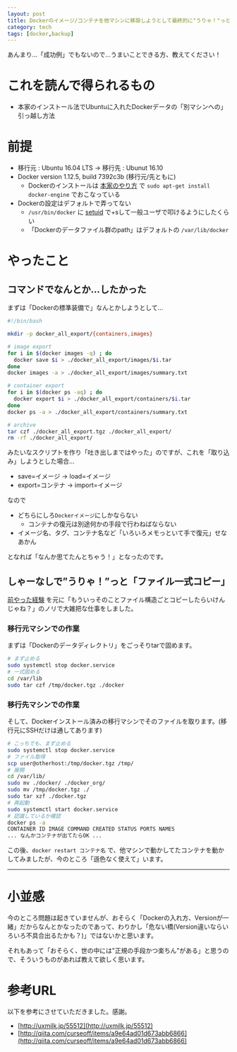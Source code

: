 ```yaml
---
layout: post
title: Dockerのイメージ/コンテナを他マシンに移設しようとして最終的に"うりゃ！"っとしたはなし
category: tech
tags: [docker,backup]
---
```


あんまり…「成功例」でもないので…うまいことできる方、教えてください！

# これを読んで得られるもの

- 本家のインストール法でUbuntuに入れたDockerデータの「別マシンへの」引っ越し方法

# 前提

- 移行元 : Ubuntu 16.04 LTS -> 移行先 : Ubunut 16.10
- Docker version 1.12.5, build 7392c3b (移行元/先ともに)
  - Dockerのインストールは [本家のやり方](https://docs.docker.com/engine/installation/linux/ubuntulinux/) で `sudo apt-get install docker-engine` でおこなっている
- Dockerの設定はデフォルトで弄ってない
  - `/usr/bin/docker` に [setuid](https://ja.wikipedia.org/wiki/Setuid) で+sして一般ユーザで叩けるようにしたくらい
  - 「Dockerのデータファイル群のpath」はデフォルトの `/var/lib/docker`

# やったこと

## コマンドでなんとか…したかった

まずは「Dockerの標準装備で」なんとかしようとして…

```bash
#!/bin/bash

mkdir -p docker_all_export/{containers,images}

# image export
for i in $(docker images -q) ; do
  docker save $i > ./docker_all_export/images/$i.tar
done
docker images -a > ./docker_all_export/images/summary.txt

# container export
for i in $(docker ps -aq) ; do  
  docker export $i > ./docker_all_export/containers/$i.tar
done
docker ps -a > ./docker_all_export/containers/summary.txt

# archive
tar czf ./docker_all_export.tgz ./docker_all_export/
rm -rf ./docker_all_export/
```

みたいなスクリプトを作り「吐き出しまではやった」のですが、これを「取り込み」しようとした場合…

- save=イメージ -> load=イメージ
- export=コンテナ -> import=イメージ

なので

- どちらにしろ`Dockerイメージ`にしかならない
  - コンテナの復元は別途何かの手段で行わねばならない
- イメージ名、タグ、コンテナ名など「いろいろメモっといて手で復元」せなあかん

となれば「なんか思てたんとちゃう！」となったのです。

## しゃーなしで”うりゃ！”っと「ファイル一式コピー」

[前やった経験](/tech/2016/12/01/move-docker) を元に「もういっそのことファイル構造ごとコピーしたらいけんじゃね？」のノリで大雑把な仕事をしました。

### 移行元マシンでの作業

まずは「Dockerのデータディレクトリ」をごっそりtarで固めます。

```bash
# まず止める
sudo systemctl stop docker.service
# 一式固める
cd /var/lib
sudo tar czf /tmp/docker.tgz ./docker
```

### 移行先マシンでの作業

そして、Dockerインストール済みの移行マシンでそのファイルを取ります。(移行元にSSHだけは通してあります)

```bash
# こっちでも、まず止める
sudo systemctl stop docker.service
# ファイル取得
scp user@otherhost:/tmp/docker.tgz /tmp/
# 展開
cd /var/lib/
sudo mv ./docker/ ./docker_org/
sudo mv /tmp/docker.tgz ./
sudo tar xzf ./docker.tgz
# 再起動
sudo systemctl start docker.service
# 認識しているか確認
docker ps -a
CONTAINER ID IMAGE COMMAND CREATED STATUS PORTS NAMES
... なんかコンテナが出てたらOK ...
```

この後、`docker restart コンテナ名` で、他マシンで動かしてたコンテナを動かしてみましたが、今のところ「遜色なく使えて」います。

---

# 小並感

今のところ問題は起きていませんが、おそらく「Dockerの入れ方、Versionが一緒」だからなんとかなったのであって、わりかし「危ない橋(Version違いならいろいろ不具合出るたかも？)」ではないかと思います。

それもあって「おそらく、世の中には"正規の手段かつ楽ちん"がある」と思うので、そういうものがあれば教えて欲しく思います。

# 参考URL

以下を参考にさせていただきました。感謝。

- [http://uxmilk.jp/55512](http://uxmilk.jp/55512)
- [http://qiita.com/curseoff/items/a9e64ad01d673abb6866](http://qiita.com/curseoff/items/a9e64ad01d673abb6866)
